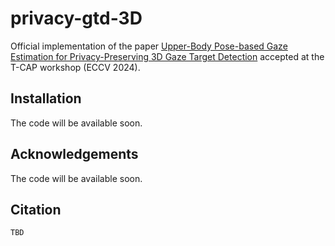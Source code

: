 # privacy-gtd-3D
Official implementation of the paper [Upper-Body Pose-based Gaze Estimation for Privacy-Preserving 3D Gaze Target Detection]() accepted at the T-CAP workshop (ECCV 2024).

## Installation ##
The code will be available soon.

## Acknowledgements ##
The code will be available soon.

## Citation ##
```
TBD
```